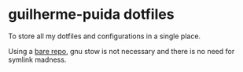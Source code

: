 # guilherme-puida dotfiles

To store all my dotfiles and configurations in a single place.

Using a [bare repo](https://harfangk.github.io/2016/09/18/manage-dotfiles-with-a-git-bare-repository.html), gnu stow is not necessary and there is no need for symlink madness.
